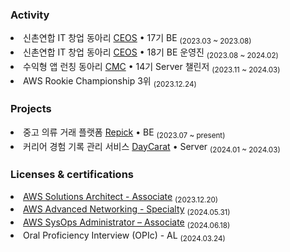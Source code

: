 <h3>Activity</h3>
<li>신촌연합 IT 창업 동아리 <a href="https://github.com/CEOS-Developers">CEOS</a> • 17기 BE <sub>(2023.03 ~ 2023.08)</sub></li>
<li>신촌연합 IT 창업 동아리 <a href="https://github.com/CEOS-Developers">CEOS</a> • 18기 BE 운영진 <sub>(2023.08 ~ 2024.02)</sub></li>
<li>수익형 앱 런칭 동아리 <a href="https://github.com/Central-MakeUs">CMC</a> • 14기 Server 챌린저 <sub>(2023.11 ~ 2024.03)</sub></li>
<li>AWS Rookie Championship 3위 <sub>(2023.12.24)</sub></li>

<h3>Projects</h3>
<li>중고 의류 거래 플랫폼 <a href="https://github.com/Repick-official/repick-server-v2">Repick</a> • BE <sub>(2023.07 ~ present)</sub></li>
<li>커리어 경험 기록 관리 서비스 <a href="https://github.com/Central-MakeUs/DayCarat-Server">DayCarat</a> • Server <sub>(2024.01 ~ 2024.03)</sub></li>

<h3>Licenses & certifications</h3> 
<li><a href="https://www.credly.com/badges/fcdbf795-a718-43c0-be3e-dd1aed7bcdf6/public_url">AWS Solutions Architect - Associate</a> <sub>(2023.12.20)</sub></li>
<li><a href="https://www.credly.com/badges/9f6790c3-5505-4bbf-84d7-3828f34eb8e1/public_url">AWS Advanced Networking - Specialty</a> <sub>(2024.05.31)</sub></li>
<li><a href="https://www.credly.com/badges/100b94ef-3048-4f20-8442-cb1bb6bf80d8/public_url">AWS SysOps Administrator – Associate</a> <sub>(2024.06.18)</sub></li>
<li>Oral Proficiency Interview (OPIc) - AL <sub>(2024.03.24)</sub></li>
